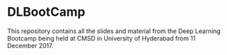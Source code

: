 # DLBootCamp

This repository contains all the slides and material from the Deep
Learning Bootcamp being held at CMSD in University of Hyderabad from
11 December 2017.
